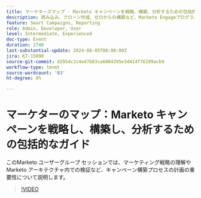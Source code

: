 ```yaml
---
title: マーケターズマップ - Marketo キャンペーンを戦略、構築、分析するための包括的なガイド
description: 読み込み、クローン作成、ゼロからの構築など、Marketo Engageプログラムを効率的に作成する方法について説明します。 ブランド標準を満たすようにMarketo Engageテンプレートをカスタマイズし、アセットと期間のコストを管理します。
feature: Smart Campaigns, Reporting
role: Admin, Developer, User
level: Intermediate, Experienced
doc-type: Event
duration: 2740
last-substantial-update: 2024-08-05T00:00:00Z
jira: KT-15890
source-git-commit: d2954c2c4ed7b83ca6084395e3d414f76109acb9
workflow-type: tm+mt
source-wordcount: '83'
ht-degree: 0%

---
```



# マーケターのマップ：Marketo キャンペーンを戦略し、構築し、分析するための包括的なガイド

このMarketo ユーザーグループ セッションでは、マーケティング戦略の理解やMarketo アーキテクチャ内での検証など、キャンペーン構築プロセスの計画の重要性について説明します。

>[!VIDEO](https://video.tv.adobe.com/v/3432223/?learn=on)
